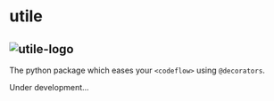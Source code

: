 # utile
![utile-logo](https://github.com/j0fiN/Server_Utility/blob/master/docs/Utile_logo2.png)  
---
The python package which eases your ```<codeflow>``` using `@decorators`.

Under development...

